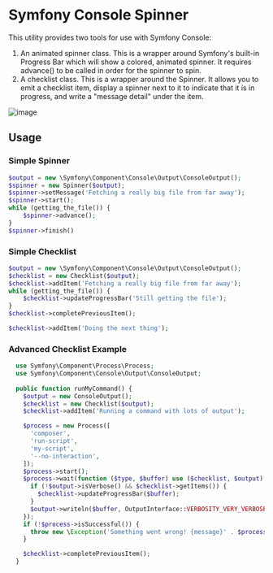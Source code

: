 # Symfony Console Spinner

This utility provides two tools for use with Symfony Console:
1. An animated spinner class. This is a wrapper around Symfony's built-in Progress Bar which will show a colored, animated spinner. It requires advance() to be called in order for the spinner to spin.
2. A checklist class. This is a wrapper around the Spinner. It allows you to emit a checklist item, display a spinner next to it to indicate that it is in progress, and write a "message detail" under the item.

![image](https://user-images.githubusercontent.com/539205/213492499-014d79f3-7b8b-4362-9f31-72f9dcaaa37b.png)

## Usage

### Simple Spinner
```php
$output = new \Symfony\Component\Console\Output\ConsoleOutput();
$spinner = new Spinner($output);
$spinner->setMessage('Fetching a really big file from far away');
$spinner->start();
while (getting_the_file()) {
    $spinner->advance();
}
$spinner->finish()
```

### Simple Checklist
```php
$output = new \Symfony\Component\Console\Output\ConsoleOutput();
$checklist = new Checklist($output);
$checklist->addItem('Fetching a really big file from far away');
while (getting_the_file()) {
    $checklist->updateProgressBar('Still getting the file');
}
$checklist->completePreviousItem();

$checklist->addItem('Doing the next thing');
```

### Advanced Checklist Example

```php
  use Symfony\Component\Process\Process;
  use Symfony\Component\Console\Output\ConsoleOutput;
  
  public function runMyCommand() {
    $output = new ConsoleOutput();
    $checklist = new Checklist($output);
    $checklist->addItem('Running a command with lots of output');

    $process = new Process([
      'composer',
      'run-script',
      'my-script',
      '--no-interaction',
    ]);
    $process->start();
    $process->wait(function ($type, $buffer) use ($checklist, $output) {
      if (!$output->isVerbose() && $checklist->getItems()) {
        $checklist->updateProgressBar($buffer);
      }
      $output->writeln($buffer, OutputInterface::VERBOSITY_VERY_VERBOSE);
    });
    if (!$process->isSuccessful()) {
      throw new \Exception('Something went wrong! {message}' . $process->getErrorOutput());
    }

    $checklist->completePreviousItem();
  }
```
